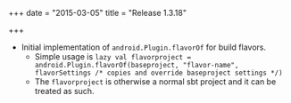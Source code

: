 +++
date = "2015-03-05"
title = "Release 1.3.18"

+++


* Initial implementation of `android.Plugin.flavorOf` for build flavors.
  * Simple usage is `lazy val flavorproject = android.Plugin.flavorOf(baseproject, "flavor-name", flavorSettings /* copies and override baseproject settings */)`
  * The `flavorproject` is otherwise a normal sbt project and it can be treated as such.
